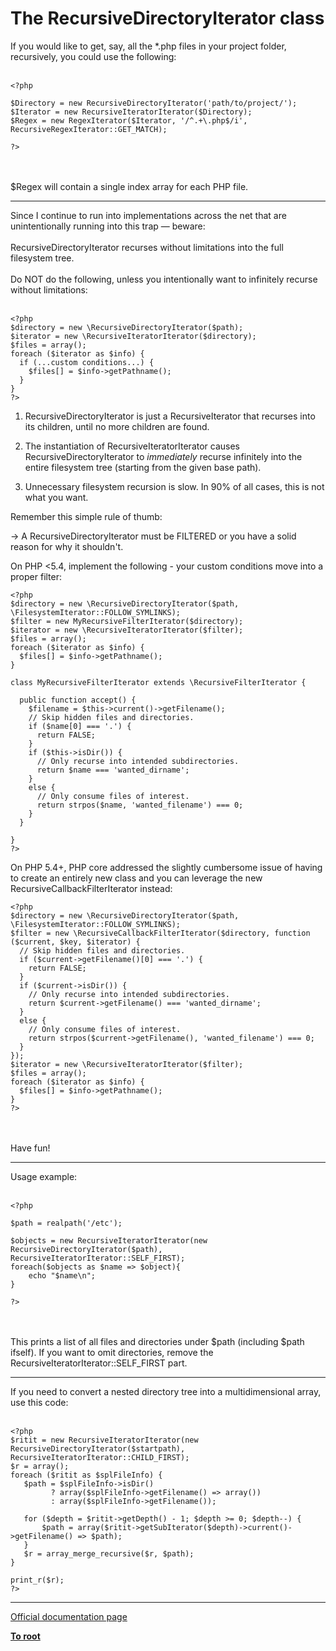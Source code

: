 # The RecursiveDirectoryIterator class



If you would like to get, say, all the *.php files in your project folder, recursively, you could use the following:<br><br>

```
<?php

$Directory = new RecursiveDirectoryIterator('path/to/project/');
$Iterator = new RecursiveIteratorIterator($Directory);
$Regex = new RegexIterator($Iterator, '/^.+\.php$/i', RecursiveRegexIterator::GET_MATCH);

?>
```
<br><br>$Regex will contain a single index array for each PHP file.  

---

Since I continue to run into implementations across the net that are unintentionally running into this trap &#x2014; beware:<br><br>RecursiveDirectoryIterator recurses without limitations into the full filesystem tree.<br><br>Do NOT do the following, unless you intentionally want to infinitely recurse without limitations:<br><br>

```
<?php
$directory = new \RecursiveDirectoryIterator($path);
$iterator = new \RecursiveIteratorIterator($directory);
$files = array();
foreach ($iterator as $info) {
  if (...custom conditions...) {
    $files[] = $info->getPathname();
  }
}
?>
```


1. RecursiveDirectoryIterator is just a RecursiveIterator that recurses into its children, until no more children are found.

2. The instantiation of RecursiveIteratorIterator causes RecursiveDirectoryIterator to *immediately* recurse infinitely into the entire filesystem tree (starting from the given base path).

3. Unnecessary filesystem recursion is slow.  In 90% of all cases, this is not what you want.

Remember this simple rule of thumb:

&#x2192; A RecursiveDirectoryIterator must be FILTERED or you have a solid reason for why it shouldn't.

On PHP <5.4, implement the following - your custom conditions move into a proper filter:



```
<?php
$directory = new \RecursiveDirectoryIterator($path, \FilesystemIterator::FOLLOW_SYMLINKS);
$filter = new MyRecursiveFilterIterator($directory);
$iterator = new \RecursiveIteratorIterator($filter);
$files = array();
foreach ($iterator as $info) {
  $files[] = $info->getPathname();
}

class MyRecursiveFilterIterator extends \RecursiveFilterIterator {

  public function accept() {
    $filename = $this->current()->getFilename();
    // Skip hidden files and directories.
    if ($name[0] === '.') {
      return FALSE;
    }
    if ($this->isDir()) {
      // Only recurse into intended subdirectories.
      return $name === 'wanted_dirname';
    }
    else {
      // Only consume files of interest.
      return strpos($name, 'wanted_filename') === 0;
    }
  }

}
?>
```


On PHP 5.4+, PHP core addressed the slightly cumbersome issue of having to create an entirely new class and you can leverage the new RecursiveCallbackFilterIterator instead:



```
<?php
$directory = new \RecursiveDirectoryIterator($path, \FilesystemIterator::FOLLOW_SYMLINKS);
$filter = new \RecursiveCallbackFilterIterator($directory, function ($current, $key, $iterator) {
  // Skip hidden files and directories.
  if ($current->getFilename()[0] === '.') {
    return FALSE;
  }
  if ($current->isDir()) {
    // Only recurse into intended subdirectories.
    return $current->getFilename() === 'wanted_dirname';
  }
  else {
    // Only consume files of interest.
    return strpos($current->getFilename(), 'wanted_filename') === 0;
  }
});
$iterator = new \RecursiveIteratorIterator($filter);
$files = array();
foreach ($iterator as $info) {
  $files[] = $info->getPathname();
}
?>
```
<br><br>Have fun!  

---

Usage example:<br><br>

```
<?php

$path = realpath('/etc');

$objects = new RecursiveIteratorIterator(new RecursiveDirectoryIterator($path), RecursiveIteratorIterator::SELF_FIRST);
foreach($objects as $name => $object){
    echo "$name\n";
}

?>
```
<br><br>This prints a list of all files and directories under $path (including $path ifself). If you want to omit directories, remove the RecursiveIteratorIterator::SELF_FIRST part.  

---

If you need to convert a nested directory tree into a multidimensional array, use this code:<br><br>

```
<?php
$ritit = new RecursiveIteratorIterator(new RecursiveDirectoryIterator($startpath), RecursiveIteratorIterator::CHILD_FIRST);
$r = array();
foreach ($ritit as $splFileInfo) {
   $path = $splFileInfo->isDir()
         ? array($splFileInfo->getFilename() => array())
         : array($splFileInfo->getFilename());

   for ($depth = $ritit->getDepth() - 1; $depth >= 0; $depth--) {
       $path = array($ritit->getSubIterator($depth)->current()->getFilename() => $path);
   }
   $r = array_merge_recursive($r, $path);
}

print_r($r);
?>
```
  

---

[Official documentation page](https://www.php.net/manual/en/class.recursivedirectoryiterator.php)

**[To root](/README.md)**